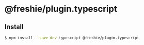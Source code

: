 # @freshie/plugin.typescript

## Install

```sh
$ npm install --save-dev typescript @freshie/plugin.typescript
```
